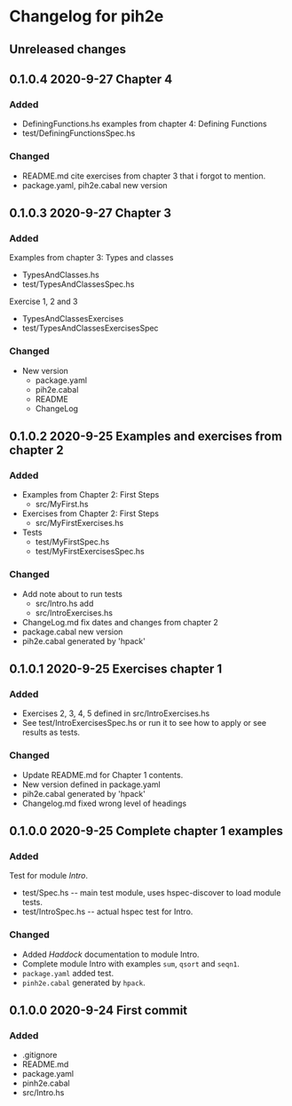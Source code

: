 # Changelog for pih2e

## Unreleased changes

## 0.1.0.4 2020-9-27  Chapter 4

### Added

* DefiningFunctions.hs examples from chapter 4: Defining Functions
* test/DefiningFunctionsSpec.hs

### Changed 

* README.md cite exercises from chapter 3 that i forgot to mention.
* package.yaml, pih2e.cabal new version

## 0.1.0.3 2020-9-27  Chapter 3

### Added

Examples from chapter 3: Types and classes
* TypesAndClasses.hs
* test/TypesAndClassesSpec.hs

Exercise 1, 2 and 3
* TypesAndClassesExercises
* test/TypesAndClassesExercisesSpec


### Changed

* New version
  * package.yaml
  * pih2e.cabal
  * README
  * ChangeLog

## 0.1.0.2 2020-9-25 Examples and exercises from chapter 2

### Added

* Examples from Chapter 2: First Steps
  * src/MyFirst.hs
* Exercises from Chapter 2: First Steps
  * src/MyFirstExercises.hs
* Tests
  * test/MyFirstSpec.hs
  * test/MyFirstExercisesSpec.hs

### Changed

* Add note about to run tests 
  * src/Intro.hs add
  * src/IntroExercises.hs
* ChangeLog.md fix dates and changes from chapter 2
* package.cabal new version 
* pih2e.cabal generated by 'hpack'

## 0.1.0.1 2020-9-25 Exercises chapter 1

### Added

* Exercises 2, 3, 4, 5 defined in src/IntroExercises.hs
* See test/IntroExercisesSpec.hs or run it to see how
  to apply or see results as tests.

### Changed
* Update README.md for Chapter 1 contents.
* New version defined in package.yaml
* pih2e.cabal generated by 'hpack'
* Changelog.md fixed wrong level of headings

## 0.1.0.0 2020-9-25 Complete chapter 1 examples

### Added

Test for module *Intro*.
* test/Spec.hs -- main test module, uses hspec-discover to load module tests.
* test/IntroSpec.hs -- actual hspec test for Intro.

### Changed
* Added *Haddock* documentation to module Intro.
* Complete module Intro with examples `sum`, `qsort` and `seqn1`.
* `package.yaml` added test.
* `pinh2e.cabal` generated by `hpack`.


## 0.1.0.0 2020-9-24 First commit

### Added
* .gitignore
* README.md
* package.yaml
* pinh2e.cabal
* src/Intro.hs

